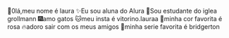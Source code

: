 🏅0lá,meu nome é laura 
✨️Eu sou aluna do Alura 
🎀Sou estudante do iglea grollmann
🎆amo gatos
🐱meu insta é vitorino.lauraa
🧋minha cor favorita é rosa
🔥adoro sair com os meus amigos
🫧minha serie favorita é bridgerton

